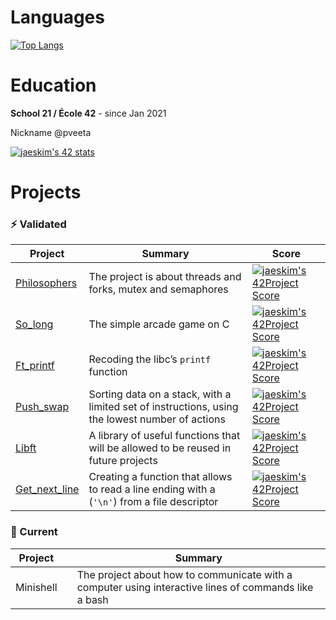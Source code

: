 # Languages
[![Top Langs](https://github-readme-stats.vercel.app/api/top-langs/?username=serebryanaya&show_icons=true&theme=dark)](https://github.com/anuraghazra/github-readme-stats)

# Education
**School 21 / École 42** - since Jan 2021

Nickname @pveeta

<!--
**serebryanaya/serebryanaya** is a ✨ _special_ ✨ repository because its `README.md` (this file) appears on your GitHub profile.

Here are some ideas to get you started:

- 🔭 I’m currently working on ...
- 🌱 I’m currently learning ...
- 👯 I’m looking to collaborate on ...
- 🤔 I’m looking for help with ...
- 💬 Ask me about ...
- 📫 How to reach me: ...
- 😄 Pronouns: ...
- ⚡ Fun fact: ...
-->


[![jaeskim's 42 stats](https://badge42.herokuapp.com/api/stats/pveeta?darkmode=true)](https://github.com/JaeSeoKim/badge42)

# Projects

### ⚡ Validated



Project |Summary | Score     
---     |  -- | -------
[Philosophers](https://github.com/serebryanaya/Philosofers) |The project is about threads and forks, mutex and semaphores |[![jaeskim's 42Project Score](https://badge42.herokuapp.com/api/project/pveeta/Philosophers)](https://github.com/JaeSeoKim/badge42)
[So_long](https://github.com/serebryanaya/so_long) | The simple arcade game on C  | [![jaeskim's 42Project Score](https://badge42.herokuapp.com/api/project/pveeta/so_long)](https://github.com/JaeSeoKim/badge42)
[Ft_printf](https://github.com/serebryanaya/Printf_School21)  | Recoding the libc’s `printf` function |[![jaeskim's 42Project Score](https://badge42.herokuapp.com/api/project/pveeta/ft_printf)](https://github.com/JaeSeoKim/badge42)
[Push_swap](https://github.com/serebryanaya/Push_swap) | Sorting data on a stack, with a limited set of instructions, using the lowest  number of actions |[![jaeskim's 42Project Score](https://badge42.herokuapp.com/api/project/pveeta/push_swap)](https://github.com/JaeSeoKim/badge42)
[Libft](https://github.com/serebryanaya/Libft_School21) | A library of useful functions that will be allowed to be reused in future projects  |[![jaeskim's 42Project Score](https://badge42.herokuapp.com/api/project/pveeta/Libft)](https://github.com/JaeSeoKim/badge42)
[Get_next_line](https://github.com/serebryanaya/Libft_School21) | Creating a function that allows to read a line ending with a (`'\n'`) from a file descriptor  |[![jaeskim's 42Project Score](https://badge42.herokuapp.com/api/project/pveeta/get_next_line)](https://github.com/JaeSeoKim/badge42)


### 🔭 Current
Project         |        | Summary |        
---           | ---    | --- 
Minishell    |        | The project about how to communicate with a computer using interactive lines of commands like a bash
